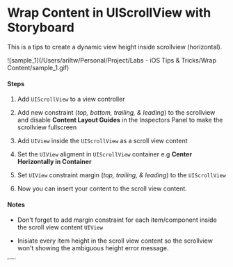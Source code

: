 # Wrap Content in UIScrollView with Storyboard

This is a tips to create a dynamic view height inside scrollview (horizontal). 

![sample_1](/Users/ariltw/Personal/Project/Labs - iOS Tips & Tricks/Wrap Content/sample_1.gif)

#### Steps

1. Add `UIScrollView` to a view controller

2. Add new constraint (*top, bottom, trailing, & leading*) to the scrollview and disable **Content Layout Guides** in the Inspectors Panel to make the scrollview fullscreen

3. Add `UIView` inside the `UIScrollView` as a scroll view content

4. Set the `UIView` aligment in `UIScrollView` container e.g **Center Horizontally in Container**

5. Set `UIView` constraint margin (*top, trailing, & leading*) to the `UIScrollView`

6. Now you can insert your content to the scroll view content.

   

#### Notes

- Don't forget to add margin constraint for each item/component inside the scroll view content `UIView`

- Inisiate every item height in the scroll view content so the scrollview won't showing the  ambiguous height error message.

<img src="/Users/ariltw/Personal/Project/Labs - iOS Tips &amp; Tricks/Wrap Content/sample_2.gif" alt="sample_2" style="zoom:25%;" />